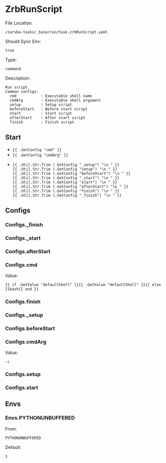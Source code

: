 
# ZrbRunScript

File Location:

    /zaruba-tasks/_base/run/task.zrbRunScript.yaml

Should Sync Env:

    true

Type:

    command

Description:

    Run script.
    Common configs:
      cmd           : Executable shell name
      cmdArg        : Executable shell argument
      setup         : Setup script
      beforeStart   : Before start script
      start         : Start script
      afterStart    : After start script
      finish        : Finish script



## Start

* `{{ .GetConfig "cmd" }}`
* `{{ .GetConfig "cmdArg" }}`
*
    ```
    {{ .Util.Str.Trim (.GetConfig "_setup") "\n " }}
    {{ .Util.Str.Trim (.GetConfig "setup") "\n " }}
    {{ .Util.Str.Trim (.GetConfig "beforeStart") "\n " }}
    {{ .Util.Str.Trim (.GetConfig "_start") "\n " }}
    {{ .Util.Str.Trim (.GetConfig "start") "\n " }}
    {{ .Util.Str.Trim (.GetConfig "afterStart") "\n " }}
    {{ .Util.Str.Trim (.GetConfig "finish") "\n " }}
    {{ .Util.Str.Trim (.GetConfig "_finish") "\n " }}

    ```


## Configs


### Configs._finish


### Configs._start


### Configs.afterStart


### Configs.cmd

Value:

    {{ if .GetValue "defaultShell" }}{{ .GetValue "defaultShell" }}{{ else }}bash{{ end }}


### Configs.finish


### Configs._setup


### Configs.beforeStart


### Configs.cmdArg

Value:

    -c


### Configs.setup


### Configs.start


## Envs


### Envs.PYTHONUNBUFFERED

From:

    PYTHONUNBUFFERED

Default:

    1